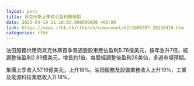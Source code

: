 ```yaml
---
layout: post
title: 貝克休斯上季核心盈利勝預期
date: 2023-04-19 21:18:03.000000000 +08:00
link: https://news.rthk.hk/rthk/ch/component/k2/1696997-20230419.htm
categories: rthk
---
```


油田服務供應商貝克休斯首季普通股股東應佔盈利5.76億美元，按年急升7倍，經調整後盈利2.89億美元，增長約1倍，每股經調整後盈利28美仙，多過市場預期。

集團上季收入57.16億美元，上升18%。油田服務及設備業務收入上升19%，工業及能源科技業務收入升18%。
